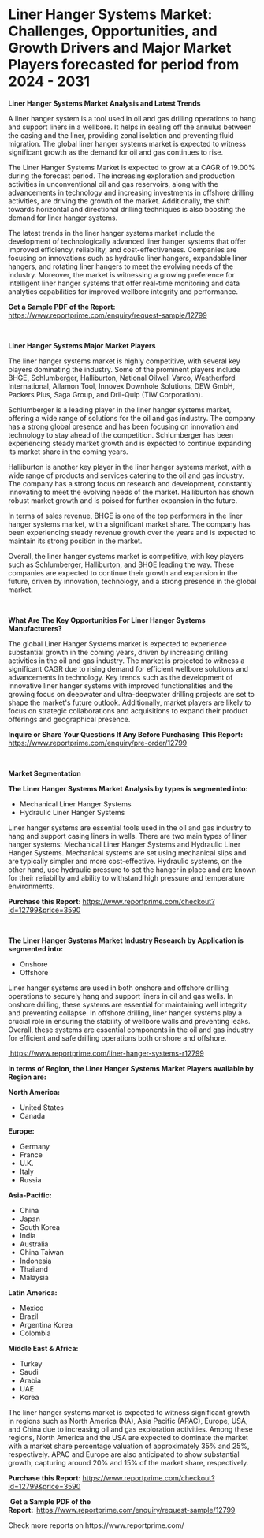 <p><h1>Liner Hanger Systems Market: Challenges, Opportunities, and Growth Drivers and Major Market Players forecasted for period from 2024 - 2031</h1></p><p><strong>Liner Hanger Systems Market Analysis and Latest Trends</strong></p>
<p><p>A liner hanger system is a tool used in oil and gas drilling operations to hang and support liners in a wellbore. It helps in sealing off the annulus between the casing and the liner, providing zonal isolation and preventing fluid migration. The global liner hanger systems market is expected to witness significant growth as the demand for oil and gas continues to rise. </p><p>The Liner Hanger Systems Market is expected to grow at a CAGR of 19.00% during the forecast period. The increasing exploration and production activities in unconventional oil and gas reservoirs, along with the advancements in technology and increasing investments in offshore drilling activities, are driving the growth of the market. Additionally, the shift towards horizontal and directional drilling techniques is also boosting the demand for liner hanger systems.</p><p>The latest trends in the liner hanger systems market include the development of technologically advanced liner hanger systems that offer improved efficiency, reliability, and cost-effectiveness. Companies are focusing on innovations such as hydraulic liner hangers, expandable liner hangers, and rotating liner hangers to meet the evolving needs of the industry. Moreover, the market is witnessing a growing preference for intelligent liner hanger systems that offer real-time monitoring and data analytics capabilities for improved wellbore integrity and performance.</p></p>
<p><strong>Get a Sample PDF of the Report:&nbsp;</strong> <a href="https://www.reportprime.com/enquiry/request-sample/12799">https://www.reportprime.com/enquiry/request-sample/12799</a></p>
<p>&nbsp;</p>
<p><strong>Liner Hanger Systems Major Market Players</strong></p>
<p><p>The liner hanger systems market is highly competitive, with several key players dominating the industry. Some of the prominent players include BHGE, Schlumberger, Halliburton, National Oilwell Varco, Weatherford International, Allamon Tool, Innovex Downhole Solutions, DEW GmbH, Packers Plus, Saga Group, and Dril-Quip (TIW Corporation).</p><p>Schlumberger is a leading player in the liner hanger systems market, offering a wide range of solutions for the oil and gas industry. The company has a strong global presence and has been focusing on innovation and technology to stay ahead of the competition. Schlumberger has been experiencing steady market growth and is expected to continue expanding its market share in the coming years.</p><p>Halliburton is another key player in the liner hanger systems market, with a wide range of products and services catering to the oil and gas industry. The company has a strong focus on research and development, constantly innovating to meet the evolving needs of the market. Halliburton has shown robust market growth and is poised for further expansion in the future.</p><p>In terms of sales revenue, BHGE is one of the top performers in the liner hanger systems market, with a significant market share. The company has been experiencing steady revenue growth over the years and is expected to maintain its strong position in the market.</p><p>Overall, the liner hanger systems market is competitive, with key players such as Schlumberger, Halliburton, and BHGE leading the way. These companies are expected to continue their growth and expansion in the future, driven by innovation, technology, and a strong presence in the global market.</p></p>
<p>&nbsp;</p>
<p><strong>What Are The Key Opportunities For Liner Hanger Systems Manufacturers?</strong></p>
<p><p>The global Liner Hanger Systems market is expected to experience substantial growth in the coming years, driven by increasing drilling activities in the oil and gas industry. The market is projected to witness a significant CAGR due to rising demand for efficient wellbore solutions and advancements in technology. Key trends such as the development of innovative liner hanger systems with improved functionalities and the growing focus on deepwater and ultra-deepwater drilling projects are set to shape the market's future outlook. Additionally, market players are likely to focus on strategic collaborations and acquisitions to expand their product offerings and geographical presence.</p></p>
<p><strong>Inquire or Share Your Questions If Any Before Purchasing This Report:</strong> <a href="https://www.reportprime.com/enquiry/pre-order/12799">https://www.reportprime.com/enquiry/pre-order/12799</a></p>
<p>&nbsp;</p>
<p><strong>Market Segmentation</strong></p>
<p><strong>The Liner Hanger Systems Market Analysis by types is segmented into:</strong></p>
<p><ul><li>Mechanical Liner Hanger Systems</li><li>Hydraulic Liner Hanger Systems</li></ul></p>
<p><p>Liner hanger systems are essential tools used in the oil and gas industry to hang and support casing liners in wells. There are two main types of liner hanger systems: Mechanical Liner Hanger Systems and Hydraulic Liner Hanger Systems. Mechanical systems are set using mechanical slips and are typically simpler and more cost-effective. Hydraulic systems, on the other hand, use hydraulic pressure to set the hanger in place and are known for their reliability and ability to withstand high pressure and temperature environments.</p></p>
<p><strong>Purchase this Report:&nbsp;</strong><a href="https://www.reportprime.com/checkout?id=12799&price=3590">https://www.reportprime.com/checkout?id=12799&price=3590</a></p>
<p>&nbsp;</p>
<p><strong>The Liner Hanger Systems Market Industry Research by Application is segmented into:</strong></p>
<p><ul><li>Onshore</li><li>Offshore</li></ul></p>
<p><p>Liner hanger systems are used in both onshore and offshore drilling operations to securely hang and support liners in oil and gas wells. In onshore drilling, these systems are essential for maintaining well integrity and preventing collapse. In offshore drilling, liner hanger systems play a crucial role in ensuring the stability of wellbore walls and preventing leaks. Overall, these systems are essential components in the oil and gas industry for efficient and safe drilling operations both onshore and offshore.</p></p>
<p><a href="https://www.reportprime.com/liner-hanger-systems-r12799">&nbsp;https://www.reportprime.com/liner-hanger-systems-r12799</a></p>
<p><strong>In terms of Region, the Liner Hanger Systems Market Players available by Region are:</strong></p>
<p>
    <p> <strong> North America: </strong>
        <ul>
            <li>United States</li>
            <li>Canada</li>
        </ul>
        </p> 
    <p> <strong> Europe: </strong>
        <ul>
            <li>Germany</li>
            <li>France</li>
            <li>U.K.</li>
            <li>Italy</li>
            <li>Russia</li>
        </ul>
        </p> 
    <p> <strong> Asia-Pacific: </strong>
        <ul>
            <li>China</li>
            <li>Japan</li>
            <li>South Korea</li>
            <li>India</li>
            <li>Australia</li>
            <li>China Taiwan</li>
            <li>Indonesia</li>
            <li>Thailand</li>
            <li>Malaysia</li>
        </ul>
        </p> 
    <p> <strong> Latin America: </strong>
        <ul>
            <li>Mexico</li>
            <li>Brazil</li>
            <li>Argentina Korea</li>
            <li>Colombia</li>
        </ul>
        </p> 
    <p> <strong> Middle East & Africa: </strong>
        <ul>
            <li>Turkey</li>
            <li>Saudi</li>
            <li>Arabia</li>
            <li>UAE</li>
            <li>Korea</li>
        </ul>
    </p>
    </p>
<p><p>The liner hanger systems market is expected to witness significant growth in regions such as North America (NA), Asia Pacific (APAC), Europe, USA, and China due to increasing oil and gas exploration activities. Among these regions, North America and the USA are expected to dominate the market with a market share percentage valuation of approximately 35% and 25%, respectively. APAC and Europe are also anticipated to show substantial growth, capturing around 20% and 15% of the market share, respectively.</p></p>
<p><strong>Purchase this Report: </strong><a href="https://www.reportprime.com/checkout?id=12799&price=3590">https://www.reportprime.com/checkout?id=12799&price=3590</a></p>
<p>&nbsp;<strong>Get a Sample PDF of the Report:&nbsp;&nbsp;</strong><a href="https://www.reportprime.com/enquiry/request-sample/12799">https://www.reportprime.com/enquiry/request-sample/12799</a></p>
<p><strong></strong></p>
<p>Check more reports on https://www.reportprime.com/</p>